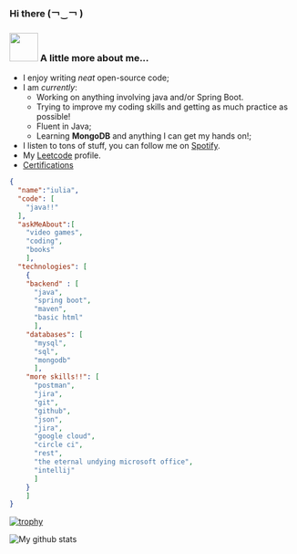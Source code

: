 ### Hi there 	(￢‿￢ )
### <img src="https://media.giphy.com/media/VgCDAzcKvsR6OM0uWg/giphy.gif" width="50"> A little more about me... 
- I enjoy writing _neat_ open-source code;
- I am _currently_:
  - Working on anything involving java and/or Spring Boot.
  - Trying to improve my coding skills and getting as much practice as possible!
  - Fluent in Java;
  - Learning **MongoDB** and anything I can get my hands on!;
- I listen to tons of stuff, you can follow me on [Spotify](https://open.spotify.com/user/hrn1isdy2ia8q7wfb1ew2fah6?si=cvwm72r4TbiDv-K7fF9VoQ).
- My [Leetcode](https://leetcode.com/reol224/) profile.
- [Certifications](https://github.com/reol224/Certifications)

```json
{
  "name":"iulia",
  "code": [
    "java!!"
  ],
  "askMeAbout":[
    "video games",
    "coding",
    "books"
    ],
  "technologies": [
    {
    "backend" : [
      "java",
      "spring boot",
      "maven",
      "basic html"
      ],
    "databases": [
      "mysql",
      "sql",
      "mongodb"
      ],
    "more skills!!": [
      "postman",
      "jira",
      "git",
      "github",
      "json",
      "jira",
      "google cloud",
      "circle ci",
      "rest",
      "the eternal undying microsoft office",
      "intellij"
      ]
    }
    ]
}
``` 
[![trophy](https://github-profile-trophy.vercel.app/?username=reol224&theme=buddhism)](https://github.com/ryo-ma/github-profile-trophy)

![My github stats](https://github-readme-stats.vercel.app/api?username=reol224&theme=shades-of-purple)
